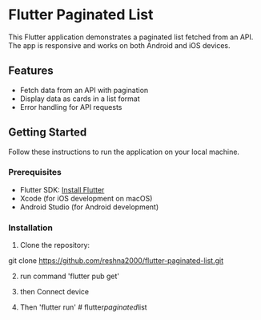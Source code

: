 # Flutter Paginated List

This Flutter application demonstrates a paginated list fetched from an API. The app is responsive and works on both Android and iOS devices.

## Features
- Fetch data from an API with pagination
- Display data as cards in a list format
- Error handling for API requests

## Getting Started

Follow these instructions to run the application on your local machine.

### Prerequisites

- Flutter SDK: [Install Flutter](https://flutter.dev/docs/get-started/install)
- Xcode (for iOS development on macOS)
- Android Studio (for Android development)

### Installation

1. Clone the repository:

git clone https://github.com/reshna2000/flutter-paginated-list.git

2. run command 'flutter pub get'

3. then Connect device

4. Then  'flutter run'
#   f l u t t e r _ p a g i n a t e d _ l i s t  
 